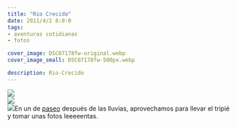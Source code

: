 ```yaml
---
title: "Rio Crecido"
date: 2011/4/2 8:0:0
tags: 
- aventuras cotidianas
- fotos

cover_image: DSC07178fw-original.webp
cover_image_small: DSC07178fw-500px.webp

description: Rio-Crecido
---
```



[![](DSC07178fw-800px.webp)](DSC07178fw-original.webp)  
[![](DSC07180fw-800px.webp)](DSC07180fw-original.webp)  
[![](DSC07181fw-800px.webp)](DSC07181fw-original.webp)En un de [paseo](parque_original.html) después de las lluvias, aprovechamos para llevar el tripié y tomar unas fotos leeeeentas.
